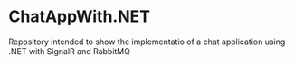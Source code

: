 # ChatAppWith.NET
Repository intended to show the implementatio of a chat application using .NET with SignalR and RabbitMQ
